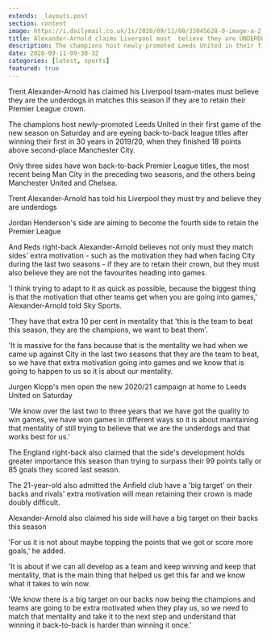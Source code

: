 ```yaml
---
extends: _layouts.post
section: content
image: https://i.dailymail.co.uk/1s/2020/09/11/08/33045628-0-image-a-2_1599810935157.jpg 
title: Alexander-Arnold claims Liverpool must  believe they are UNDERDOGS to retain the Premier League 
description: The champions host newly-promoted Leeds United in their first game of the new season on Saturday and are eyeing back-to-back league titles after winning their first in 30 years in 2019/20. 
date: 2020-09-11-09-30-32 
categories: [latest, sports] 
featured: true 
--- 
```

Trent Alexander-Arnold has claimed his Liverpool team-mates must believe they are the underdogs in matches this season if they are to retain their Premier League crown.

The champions host newly-promoted Leeds United in their first game of the new season on Saturday and are eyeing back-to-back league titles after winning their first in 30 years in 2019/20, when they finished 18 points above second-place Manchester City.

Only three sides have won back-to-back Premier League titles, the most recent being Man City in the preceding two seasons, and the others being Manchester United and Chelsea.

Trent Alexander-Arnold has told his Liverpool they must try and believe they are underdogs

Jordan Henderson's side are aiming to become the fourth side to retain the Premier League

And Reds right-back Alexander-Arnold believes not only must they match sides' extra motivation - such as the motivation they had when facing City during the last two seasons - if they are to retain their crown, but they must also believe they are not the favourites heading into games. 

'I think trying to adapt to it as quick as possible, because the biggest thing is that the motivation that other teams get when you are going into games,' Alexander-Arnold told Sky Sports.

'They have that extra 10 per cent in mentality that 'this is the team to beat this season, they are the champions, we want to beat them'. 

'It is massive for the fans because that is the mentality we had when we came up against City in the last two seasons that they are the team to beat, so we have that extra motivation going into games and we know that is going to happen to us so it is about our mentality. 

Jurgen Klopp's men open the new 2020/21 campaign at home to Leeds United on Saturday

'We know over the last two to three years that we have got the quality to win games, we have won games in different ways so it is about maintaining that mentality of still trying to believe that we are the underdogs and that works best for us.'

The England right-back also claimed that the side's development holds greater importance this season than trying to surpass their 99 points tally or 85 goals they scored last season.

The 21-year-old also admitted the Anfield club have a 'big target' on their backs and rivals' extra motivation will mean retaining their crown is made doubly difficult. 

Alexander-Arnold also claimed his side will have a big target on their backs this season

'For us it is not about maybe topping the points that we got or score more goals,' he added.

'It is about if we can all develop as a team and keep winning and keep that mentality, that is the main thing that helped us get this far and we know what it takes to win now.

'We know there is a big target on our backs now being the champions and teams are going to be extra motivated when they play us, so we need to match that mentality and take it to the next step and understand that winning it back-to-back is harder than winning it once.'

